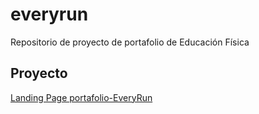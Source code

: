 # everyrun
Repositorio de proyecto de portafolio de Educación Física
 ## Proyecto
 [Landing Page portafolio-EveryRun](https://enzo2587.github.io/everyrun/portafolio-ef/)
